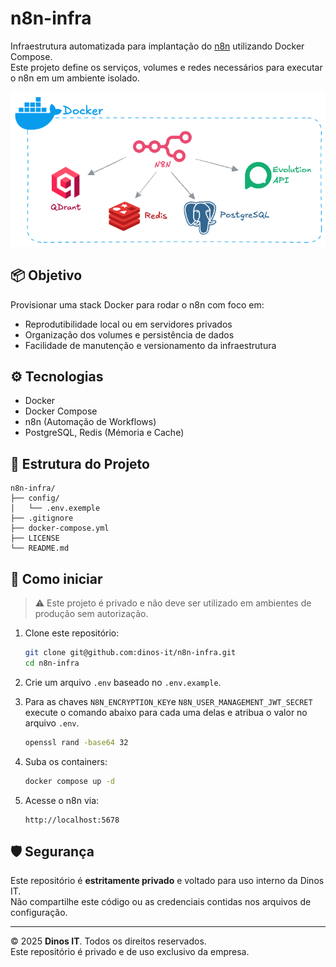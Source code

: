 # n8n-infra

Infraestrutura automatizada para implantação do [n8n](https://n8n.io) utilizando Docker Compose.  
Este projeto define os serviços, volumes e redes necessários para executar o n8n em um ambiente isolado.

![alt text](assets/n8n-infra-docker.png)

## 📦 Objetivo

Provisionar uma stack Docker para rodar o n8n com foco em:
- Reprodutibilidade local ou em servidores privados
- Organização dos volumes e persistência de dados
- Facilidade de manutenção e versionamento da infraestrutura

## ⚙️ Tecnologias

- Docker
- Docker Compose
- n8n (Automação de Workflows)
- PostgreSQL, Redis (Mémoria e Cache)

## 📁 Estrutura do Projeto

```
n8n-infra/
├── config/
│   └── .env.exemple
├── .gitignore
├── docker-compose.yml
├── LICENSE
└── README.md
```

## 🚀 Como iniciar

> ⚠️ Este projeto é privado e não deve ser utilizado em ambientes de produção sem autorização.

1. Clone este repositório:
   ```bash
   git clone git@github.com:dinos-it/n8n-infra.git
   cd n8n-infra
   ```

2. Crie um arquivo `.env` baseado no `.env.example`.

3. Para as chaves `N8N_ENCRYPTION_KEY`e `N8N_USER_MANAGEMENT_JWT_SECRET` execute o comando abaixo para cada uma delas e atribua o valor no arquivo `.env`.
   ```bash
   openssl rand -base64 32
   ```

4. Suba os containers:
   ```bash
   docker compose up -d
   ```

5. Acesse o n8n via:
   ```
   http://localhost:5678
   ```

## 🛡️ Segurança

Este repositório é **estritamente privado** e voltado para uso interno da Dinos IT.  
Não compartilhe este código ou as credenciais contidas nos arquivos de configuração.

---

© 2025 **Dinos IT**. Todos os direitos reservados.  
Este repositório é privado e de uso exclusivo da empresa.
